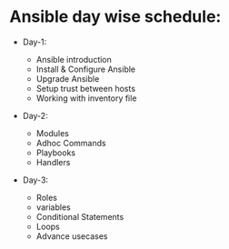 # Ansible day wise schedule:

- Day-1:
    - Ansible introduction
    - Install & Configure Ansible
    - Upgrade Ansible 
    - Setup trust between hosts 
    - Working with inventory file
    
 - Day-2:
    - Modules
    - Adhoc Commands
    - Playbooks
    - Handlers
    
 - Day-3:
    - Roles
    - variables  
    - Conditional Statements 
    - Loops
    - Advance usecases
